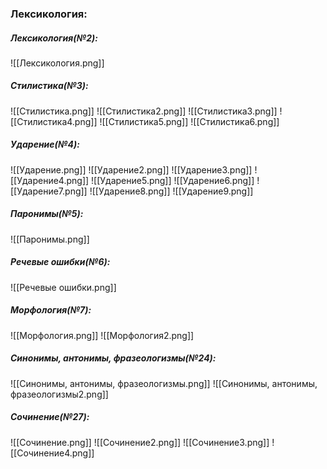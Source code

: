 ### Лексикология:
##### Лексикология(№2):
![[Лексикология.png]]
##### Стилистика(№3):
![[Стилистика.png]]
![[Стилистика2.png]]
![[Стилистика3.png]]
![[Стилистика4.png]]
![[Стилистика5.png]]
![[Стилистика6.png]]
##### Ударение(№4):
![[Ударение.png]]
![[Ударение2.png]]
![[Ударение3.png]]
![[Ударение4.png]]
![[Ударение5.png]]
![[Ударение6.png]]
![[Ударение7.png]]
![[Ударение8.png]]
![[Ударение9.png]]
##### Паронимы(№5):
![[Паронимы.png]]
##### Речевые ошибки(№6):
![[Речевые ошибки.png]]
##### Морфология(№7):
![[Морфология.png]]
![[Морфология2.png]]
##### Синонимы, антонимы, фразеологизмы(№24):
![[Синонимы, антонимы, фразеологизмы.png]]
![[Синонимы, антонимы, фразеологизмы2.png]]

##### Сочинение(№27):
![[Сочинение.png]]
![[Сочинение2.png]]
![[Сочинение3.png]]
![[Сочинение4.png]]

